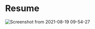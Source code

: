 # Resume
![Screenshot from 2021-08-19 09-54-27](https://user-images.githubusercontent.com/89130471/129995368-d5b1e523-192b-43d9-87b7-50a631c974f1.png)
